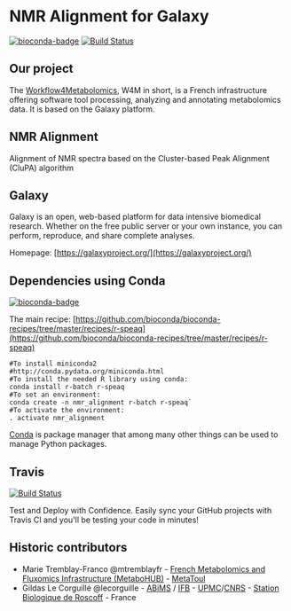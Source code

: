 NMR Alignment for Galaxy
========================

[![bioconda-badge](https://img.shields.io/badge/install%20with-bioconda-brightgreen.svg?style=flat-square)](http://bioconda.github.io) [![Build Status](https://travis-ci.org/workflow4metabolomics/nmr_alignment.svg?branch=master)](https://travis-ci.org/workflow4metabolomics/nmr_alignment)

Our project
-----------
The [Workflow4Metabolomics](http://workflow4metabolomics.org), W4M in short, is a French infrastructure offering software tool processing, analyzing and annotating metabolomics data. It is based on the Galaxy platform.


NMR Alignment
-------------

Alignment of NMR spectra based on the Cluster-based Peak Alignment (CluPA) algorithm


Galaxy
------
Galaxy is an open, web-based platform for data intensive biomedical research. Whether on the free public server or your own instance, you can perform, reproduce, and share complete analyses. 

Homepage: [https://galaxyproject.org/](https://galaxyproject.org/)


Dependencies using Conda
------------------------
[![bioconda-badge](https://img.shields.io/badge/install%20with-bioconda-brightgreen.svg?style=flat-square)](http://bioconda.github.io)

The main recipe: [https://github.com/bioconda/bioconda-recipes/tree/master/recipes/r-speaq](https://github.com/bioconda/bioconda-recipes/tree/master/recipes/r-speaq)

```
#To install miniconda2
#http://conda.pydata.org/miniconda.html
#To install the needed R library using conda:
conda install r-batch r-speaq
#To set an environment:
conda create -n nmr_alignment r-batch r-speaq`
#To activate the environment:
. activate nmr_alignment
```

[Conda](http://conda.pydata.org/) is package manager that among many other things can be used to manage Python packages.

Travis
------
[![Build Status](https://travis-ci.org/workflow4metabolomics/nmr_alignment.svg?branch=master)](https://travis-ci.org/workflow4metabolomics/nmr_alignment)

Test and Deploy with Confidence. Easily sync your GitHub projects with Travis CI and you'll be testing your code in minutes!

Historic contributors
---------------------
 - Marie Tremblay-Franco @mtremblayfr - [French Metabolomics and Fluxomics Infrastructure (MetaboHUB)](http://www.metabohub.fr/en) - [MetaToul](http://www.metatoul.fr/)
 - Gildas Le Corguillé @lecorguille - [ABiMS](http://abims.sb-roscoff.fr/) / [IFB](http://www.france-bioinformatique.fr/) - [UPMC](www.upmc.fr)/[CNRS](www.cnrs.fr) - [Station Biologique de Roscoff](http://www.sb-roscoff.fr/) - France
